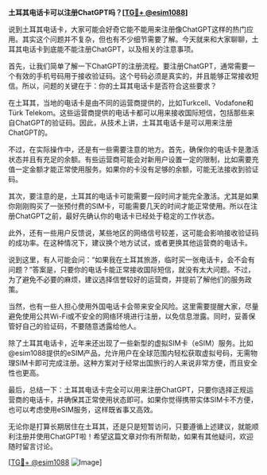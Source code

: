 **土耳其电话卡可以注册ChatGPT吗？[[TG💪+ @esim1088](https://t.me/s/esim1088)]**

说到土耳其电话卡，大家可能会好奇它能不能用来注册像ChatGPT这样的热门应用。其实这个问题并不复杂，但也有不少细节需要了解。今天就来和大家聊聊，土耳其电话卡到底能不能注册ChatGPT，以及相关的注意事项。

首先，让我们简单了解一下ChatGPT的注册流程。要注册ChatGPT，通常需要一个有效的手机号码用于接收验证码。这个号码必须是真实的，并且能够正常接收短信。所以，问题的关键在于：你的土耳其电话卡是否符合这些要求？

在土耳其，当地的电话卡是由不同的运营商提供的，比如Turkcell、Vodafone和Türk Telekom。这些运营商提供的电话卡都可以用来接收国际短信，包括那些来自ChatGPT的验证码。因此，从技术上讲，土耳其电话卡是可以用来注册ChatGPT的。

不过，在实际操作中，还是有一些需要注意的地方。首先，确保你的电话卡是激活状态并且有充足的余额。有些运营商可能会对新用户设置一定的限制，比如需要充值一定金额才能正常使用服务。如果你的卡没有足够的余额，可能无法接收到验证码。

其次，要注意的是，土耳其的电话卡可能需要一段时间才能完全激活。尤其是如果你刚刚购买了一张预付费的SIM卡，可能需要几天的时间才能正常使用。所以在注册ChatGPT之前，最好先确认你的电话卡已经处于稳定的工作状态。

此外，还有一些用户反馈说，某些地区的网络信号较差，这可能会影响接收验证码的成功率。在这种情况下，建议换个地方试试，或者更换其他运营商的电话卡。

说到这里，有人可能会问：“如果我在土耳其旅游，临时买一张电话卡，会不会有问题？”答案是，只要你的电话卡能正常接收国际短信，就没有太大问题。不过，为了避免不必要的麻烦，建议选择信誉较好的运营商，并提前了解他们的服务政策。

当然，也有一些人担心使用外国电话卡会带来安全风险。这里需要提醒大家，尽量避免使用公共Wi-Fi或不安全的网络环境进行注册，以免信息泄露。同时，妥善保管好自己的验证码，不要随意透露给他人。

除了土耳其电话卡，近年来还出现了一些新型的虚拟SIM卡（eSIM）服务。比如@esim1088提供的eSIM产品，允许用户在全球范围内轻松获取虚拟号码，无需物理SIM卡即可完成注册。这种方案对于经常出国旅行的人来说非常方便，而且安全性也更高。

最后，总结一下：土耳其电话卡完全可以用来注册ChatGPT，只要你选择正规运营商的电话卡，并确保其正常使用状态即可。如果你觉得携带实体SIM卡不方便，也可以考虑使用eSIM服务，这样既省事又高效。

无论你是打算长期居住在土耳其，还是只是短暂访问，只要遵循上述建议，就能顺利注册并使用ChatGPT啦！希望这篇文章对你有所帮助，如果有其他疑问，欢迎随时留言讨论。

[[TG💪+ @esim1088](https://t.me/s/esim1088) ![Image](https://i.postimg.cc/4NQfJmqS/Snipaste-2025-05-13-00-14-12.png)]
